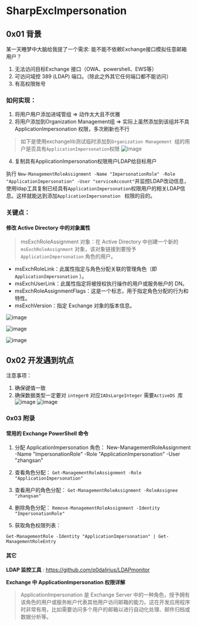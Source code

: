 # SharpExcImpersonation
## 0x01 背景
某一天睡梦中大脑给我提了一个需求: 能不能不依赖Exchange接口模拟任意邮箱用户？
1. 无法访问目标Exchange 接口（OWA、powershell、EWS等）
2. 可访问域控 389 (LDAP) 端口。（除此之外其它任何端口都不能访问）
3. 有高权限账号

### 如何实现：
1. 将用户用户添加进域管组    =>  动作太大且不优雅
2. 将用户添加到Organization Management组  =>  实际上虽然添加到该组并不具ApplicationImpersonation 权限，多次刷新也不行
> 如下是使用exchangelib测试临时添加到`Organization Management `组的用户是否具有`ApplicationImpersonation`权限
![image](https://github.com/user-attachments/assets/07ad3b81-f03b-4458-a74b-0dcb5fcf151c)

4. 复制具有ApplicationImpersonation权限用户LDAP给目标用户

执行 `New-ManagementRoleAssignment -Name "ImpersonationRole" -Role "ApplicationImpersonation" -User "serviceAccount"`并监控LDAP改动信息，使用ldap工具复制已经具有`ApplicationImpersonation`权限用户的相关LDAP信息。这样就能达到添加`ApplicationImpersonation ` 权限的目的。

### 关键点：
#### 修改 Active Directory 中的对象属性 
>msExchRoleAssignment 对象：在 Active Directory 中创建一个新的 `msExchRoleAssignment` 对象，该对象链接到要授予` ApplicationImpersonation` 角色的用户。
- msExchRoleLink：此属性指定与角色分配关联的管理角色（即`ApplicationImpersonation` ）。
- msExchUserLink：此属性指定将被授权执行操作的用户或服务帐户的 DN。
- msExchRoleAssignmentFlags：这是一个标志，用于指定角色分配的行为和特性。
- msExchVersion：指定 Exchange 对象的版本信息。

![image](https://github.com/user-attachments/assets/30f6001e-8107-4be2-92f5-287889b84325)

![image](https://github.com/user-attachments/assets/7bd1bed6-743d-42c2-886e-2f25f32dfc44)

![image](https://github.com/user-attachments/assets/0f722804-c47d-48e1-9f2b-040a6e6a2cea)



## 0x02 开发遇到坑点

注意事项：
1. 确保键值一致
2. 确保数据类型一定要对
`integer8` 对应`IADsLargeInteger` 需要`ActiveDS `库
![image](https://github.com/user-attachments/assets/1060ebc2-4de6-4412-9fbf-8a0891091e12)
![image](https://github.com/user-attachments/assets/46167a2c-db08-4802-9ac9-7704b3acae1c)


### 0x03 附录
#### 常用的 Exchange PowerShell 命令

1. 分配 ApplicationImpersonation 角色：
New-ManagementRoleAssignment -Name "ImpersonationRole" -Role "ApplicationImpersonation" -User "zhangsan"

2. 查看角色分配：
`Get-ManagementRoleAssignment -Role "ApplicationImpersonation"`

3. 查看用户的角色分配：
`Get-ManagementRoleAssignment -RoleAssignee "zhangsan"`

4. 删除角色分配：
`Remove-ManagementRoleAssignment -Identity "ImpersonationRole"`

5. 获取角色权限列表：

`Get-ManagementRole -Identity "ApplicationImpersonation" | Get-ManagementRoleEntry`

#### 其它
**LDAP 监控工具** : https://github.com/p0dalirius/LDAPmonitor

**Exchange 中 ApplicationImpersonation 权限详解**


> ApplicationImpersonation 是 Exchange Server 中的一种角色，授予拥有该角色的用户或服务帐户代表其他用户访问邮箱的能力。这在开发应用程序时非常有用，比如需要访问多个用户的邮箱以进行自动化处理、邮件归档或数据分析等。




